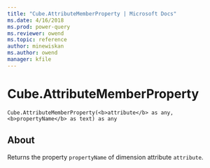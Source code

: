 ```yaml
---
title: "Cube.AttributeMemberProperty | Microsoft Docs"
ms.date: 4/16/2018
ms.prod: power-query
ms.reviewer: owend
ms.topic: reference
author: minewiskan
ms.author: owend
manager: kfile
---
```

# Cube.AttributeMemberProperty
`Cube.AttributeMemberProperty(<b>attribute</b> as any, <b>propertyName</b> as text) as any`

## About
Returns the property `propertyName` of dimension attribute `attribute`.

